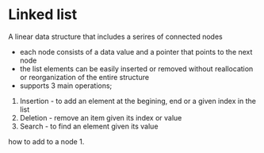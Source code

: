 # Linked list
A linear data structure that includes a serires of connected nodes
- each node consists of a data value and a pointer that points to the next node
- the list elements can be easily inserted or removed without reallocation or reorganization of the entire structure
- supports 3 main operations;
1. Insertion - to add an element at the begining, end or a given index in the list
2. Deletion - remove an item given its index or value
3. Search - to find an element given its value

how to add to a node
1. 